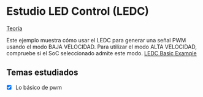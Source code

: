 # Estudio LED Control (LEDC)

[Teoría](https://docs.espressif.com/projects/esp-idf/en/latest/esp32/api-reference/peripherals/ledc.html)

Este ejemplo muestra cómo usar el LEDC para generar una señal PWM usando el modo BAJA VELOCIDAD. Para utilizar el modo ALTA VELOCIDAD, compruebe si el SoC seleccionado admite este modo.
[LEDC Basic Example](https://github.com/espressif/esp-idf/tree/4b5b064/examples/peripherals/ledc/ledc_basic)


## Temas estudiados

- [x] Lo básico de pwm 


